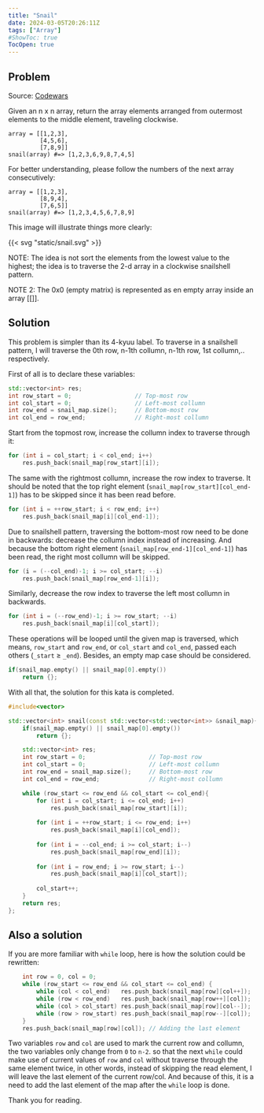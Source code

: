 ```yaml
---
title: "Snail"
date: 2024-03-05T20:26:11Z
tags: ["Array"]
#ShowToc: true
TocOpen: true
---
```


## Problem
Source: [Codewars](https://www.codewars.com/kata/521c2db8ddc89b9b7a0000c1)

Given an n x n array, return the array elements arranged from outermost elements to the middle element, traveling clockwise.
```
array = [[1,2,3],
         [4,5,6],
         [7,8,9]]
snail(array) #=> [1,2,3,6,9,8,7,4,5]
```
For better understanding, please follow the numbers of the next array consecutively:
```
array = [[1,2,3],
         [8,9,4],
         [7,6,5]]
snail(array) #=> [1,2,3,4,5,6,7,8,9]
```
This image will illustrate things more clearly:

{{< svg "static/snail.svg" >}}
 
NOTE: The idea is not sort the elements from the lowest value to the highest; the idea is to traverse the 2-d array in a clockwise snailshell pattern.

NOTE 2: The 0x0 (empty matrix) is represented as en empty array inside an array [[]].

## Solution
This problem is simpler than its 4-kyuu label. To traverse in a snailshell pattern, I will traverse the 0th row, n-1th collumn, n-1th row, 1st collumn,.. respectively.

First of all is to declare these variables:
```cpp
std::vector<int> res;
int row_start = 0;                  // Top-most row
int col_start = 0;                  // Left-most collumn
int row_end = snail_map.size();     // Bottom-most row
int col_end = row_end;              // Right-most collumn
```
Start from the topmost row, increase the collumn index to traverse through it:
```cpp
for (int i = col_start; i < col_end; i++)  
    res.push_back(snail_map[row_start][i]);
```
The same with the rightmost collumn, increase the row index to traverse. It should be noted that the top right element (`snail_map[row_start][col_end-1]`) has to be skipped since it has been read before.
```cpp
for (int i = ++row_start; i < row_end; i++) 
    res.push_back(snail_map[i][col_end-1]);
```
Due to snailshell pattern, traversing the bottom-most row need to be done in backwards: decrease the collumn index instead of increasing. And because the bottom right element (`snail_map[row_end-1][col_end-1]`) has been read, the right most collumn will be skipped.
```cpp
for (i = (--col_end)-1; i >= col_start; --i) 
    res.push_back(snail_map[row_end-1][i]); 
```
Similarly, decrease the row index to traverse the left most collumn in backwards.
```cpp
for (int i = (--row_end)-1; i >= row_start; --i)
    res.push_back(snail_map[i][col_start]);
```

These operations will be looped until the given map is traversed, which means, `row_start` and `row_end`, or `col_start` and `col_end`, passed each others (`_start` $\geq$ `_end`). Besides, an empty map case should be considered.
```cpp
if(snail_map.empty() || snail_map[0].empty())
    return {};
```
With all that, the solution for this kata is completed.
```cpp
#include<vector>

std::vector<int> snail(const std::vector<std::vector<int>> &snail_map){
    if(snail_map.empty() || snail_map[0].empty())
        return {};

    std::vector<int> res;
    int row_start = 0;                  // Top-most row
    int col_start = 0;                  // Left-most collumn
    int row_end = snail_map.size();     // Bottom-most row
    int col_end = row_end;              // Right-most collumn

    while (row_start <= row_end && col_start <= col_end){  
        for (int i = col_start; i <= col_end; i++)  
            res.push_back(snail_map[row_start][i]); 
       
        for (int i = ++row_start; i <= row_end; i++) 
            res.push_back(snail_map[i][col_end]); 
        
        for (int i = --col_end; i >= col_start; i--)
            res.push_back(snail_map[row_end][i]); 
        
        for (int i = row_end; i >= row_start; i--)
            res.push_back(snail_map[i][col_start]);
        
        col_start++;
    }
    return res;
};
```
## Also a solution
If you are more familiar with `while` loop, here is how the solution could be rewritten:
```cpp
    int row = 0, col = 0;
    while (row_start <= row_end && col_start <= col_end) {
        while (col < col_end)   res.push_back(snail_map[row][col++]);  row_start++;
        while (row < row_end)   res.push_back(snail_map[row++][col]);  col_end--;
        while (col > col_start) res.push_back(snail_map[row][col--]);  row_end--;
        while (row > row_start) res.push_back(snail_map[row--][col]);  col_start++;
    }
    res.push_back(snail_map[row][col]); // Adding the last element
```
Two variables `row` and `col` are used to mark the current row and collumn, the two variables only change from `0` to `n-2`. so that the next `while` could make use of current values of `row` and `col` without traverse through the same element twice, in other words, instead of skipping the read element, I will leave the last element of the current row/col. And because of this, it is a need to add the last element of the map after the `while` loop is done.

Thank you for reading.